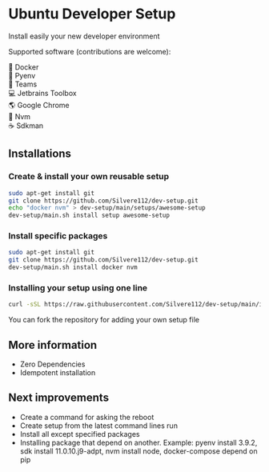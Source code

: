 # Ubuntu Developer Setup
Install easily your new developer environment

Supported software (contributions are welcome):

:whale: Docker <br/>
:snake: Pyenv <br/>
:office: Teams <br/>
:computer: Jetbrains Toolbox <br/>
:earth_americas: Google Chrome <br/>
:hammer: Nvm <br/>
:coffee: Sdkman <br/>

## Installations

### Create & install your own reusable setup
```bash
sudo apt-get install git
git clone https://github.com/Silvere112/dev-setup.git
echo "docker nvm" > dev-setup/main/setups/awesome-setup
dev-setup/main.sh install setup awesome-setup
```

### Install specific packages
```bash
sudo apt-get install git
git clone https://github.com/Silvere112/dev-setup.git
dev-setup/main.sh install docker nvm
```

### Installing your setup using one line
```bash
curl -sSL https://raw.githubusercontent.com/Silvere112/dev-setup/main/install.sh | bash -s my-setup
```
You can fork the repository for adding your own setup file

## More information
* Zero Dependencies
* Idempotent installation

## Next improvements
- Create a command for asking the reboot
- Create setup from the latest command lines run
- Install all except specified packages
- Installing package that depend on another. Example: pyenv install 3.9.2, sdk install 11.0.10.j9-adpt, nvm install node, docker-compose depend on pip
